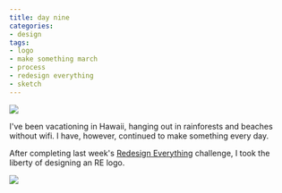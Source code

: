 ```yaml
---
title: day nine
categories:
- design
tags:
- logo
- make something march
- process
- redesign everything
- sketch
---
```


![](/blog/old-uploads/2012/03/091.png)

I've been vacationing in Hawaii, hanging out in rainforests and beaches without wifi. I have, however, continued to make something every day.

After completing last week's [Redesign Everything](http://redesigneverything.tumblr.com/) challenge, I took the liberty of designing an RE logo.

![](/blog/old-uploads/2012/03/09prep.png)
